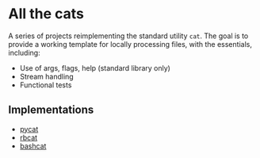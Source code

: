 # All the cats

A series of projects reimplementing the standard utility `cat`. The goal is to provide a working template for locally processing files, with the essentials, including:

- Use of args, flags, help (standard library only)
- Stream handling
- Functional tests

## Implementations

<!-- - [gocat](https://github.com/goodlittlescript/gocat) -->
- [pycat](https://github.com/goodlittlescript/pycat)
- [rbcat](https://github.com/goodlittlescript/rbcat)
- [bashcat](https://github.com/goodlittlescript/bashcat)
